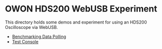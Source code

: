 # OWON HDS200 WebUSB Experiment

This directory holds some demos and experiment for using an HDS200 Oscilloscope
via WebUSB.

* [Benchmarking Data Polling](hds200-benchmark.html)
* [Test Console](hds200-console.html)
